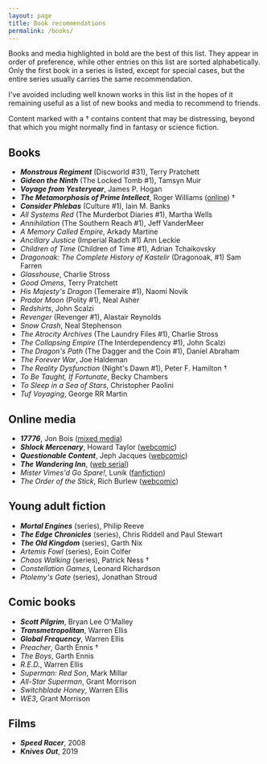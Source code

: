 ```yaml
---
layout: page
title: Book recommendations
permalink: /books/
---
```


Books and media highlighted in bold are the best of this list.
They appear in order of preference, while other entries on this list are sorted alphabetically.
Only the first book in a series is listed, except for special cases, but the entire series usually carries the same recommendation.

I've avoided including well known works in this list in the hopes of it remaining useful as a list of new books and media to recommend to friends.

Content marked with a † contains content that may be distressing, beyond that which you might normally find in fantasy or science fiction.

## Books

- _**Monstrous Regiment**_ (Discworld #31), Terry Pratchett
- _**Gideon the Ninth**_ (The Locked Tomb #1), Tamsyn Muir
- _**Voyage from Yesteryear**_, James P. Hogan
- _**The Metamorphosis of Prime Intellect**_, Roger Williams ([online][prime intellect]) †
- _**Consider Phlebas**_ (Culture #1), Iain M. Banks
- _All Systems Red_ (The Murderbot Diaries #1), Martha Wells 
- _Annihilation_ (The Southern Reach #1), Jeff VanderMeer
- _A Memory Called Empire_, Arkady Martine
- _Ancillary Justice_ (Imperial Radch #1) Ann Leckie
- _Children of Time_ (Children of Time #1), Adrian Tchaikovsky
- _Dragonoak: The Complete History of Kastelir_ (Dragonoak, #1) Sam Farren
- _Glasshouse_, Charlie Stross
- _Good Omens_, Terry Pratchett
- _His Majesty's Dragon_ (Temeraire #1), Naomi Novik
- _Prador Moon_ (Polity #1), Neal Asher
- _Redshirts_, John Scalzi
- _Revenger_ (Revenger #1), Alastair Reynolds
- _Snow Crash_, Neal Stephenson
- _The Atrocity Archives_ (The Laundry Files #1), Charlie Stross
- _The Collapsing Empire_ (The Interdependency #1), John Scalzi
- _The Dragon's Path_ (The Dagger and the Coin #1), Daniel Abraham
- _The Forever War_, Joe Haldeman
- _The Reality Dysfunction_ (Night's Dawn #1), Peter F. Hamilton †
- _To Be Taught, If Fortunate_, Becky Chambers
- _To Sleep in a Sea of Stars_, Christopher Paolini
- _Tuf Voyaging_, George RR Martin

## Online media

- _**17776**_, Jon Bois ([mixed media][17776])
- _**Shlock Mercenary**_, Howard Taylor ([webcomic][schlock mercenary])
- _**Questionable Content**_, Jeph Jacques ([webcomic][questionable content])
- _**The Wandering Inn**_, ([web serial][the wandering inn])
- _Mister Vimes'd Go Spare!_, Lunik ([fanfiction][mr vimes'd go spare])
- _The Order of the Stick_, Rich Burlew ([webcomic][order of the stick])

## Young adult fiction

- _**Mortal Engines**_ (series), Philip Reeve
- _**The Edge Chronicles**_ (series), Chris Riddell and Paul Stewart
- _**The Old Kingdom**_ (series), Garth Nix
- _Artemis Fowl_ (series), Eoin Colfer
- _Chaos Walking_ (series), Patrick Ness †
- _Constellation Games_,  Leonard Richardson
- _Ptolemy's Gate_ (series), Jonathan Stroud

## Comic books

- _**Scott Pilgrim**_, Bryan Lee O'Malley
- _**Transmetropolitan**_, Warren Ellis
- _**Global Frequency**_, Warren Ellis
- _Preacher_, Garth Ennis †
- _The Boys_,  Garth Ennis
- _R.E.D._, Warren Ellis
- _Superman: Red Son_, Mark Millar
- _All-Star Superman_, Grant Morrison
- _Switchblade Honey_, Warren Ellis
- _WE3_, Grant Morrison

## Films

- _**Speed Racer**_, 2008
- _**Knives Out**_, 2019

[methods of rationality]: http://www.fanfiction.net/s/5782108/1/Harry_Potter_and_the_Methods_of_Rationality
[mr vimes'd go spare]: http://archiveofourown.org/works/244534
[order of the stick]: http://www.giantitp.com/Comics.html
[prime intellect]: http://localroger.com/prime-intellect/
[schlock mercenary]: https://www.schlockmercenary.com/
[the wandering inn]: https://wanderinginn.com/
[questionable content]: questionablecontent.net/
[17776]: https://www.sbnation.com/a/17776-football/
